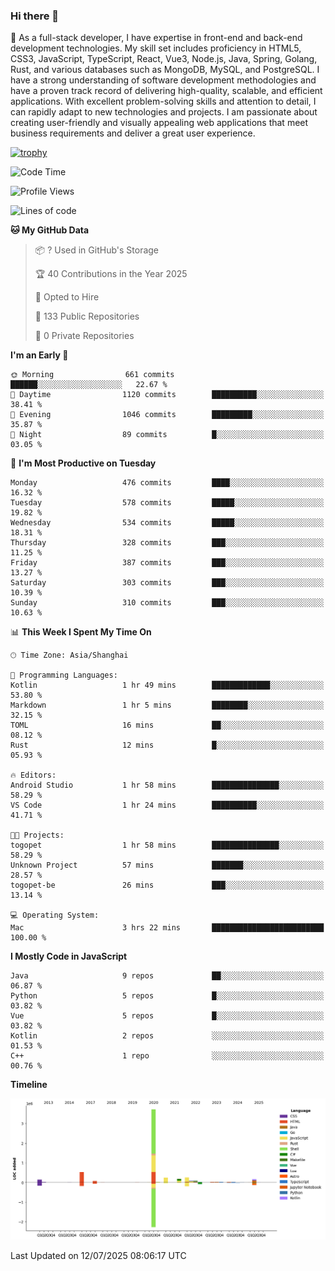 ### Hi there 👋

🌱 As a full-stack developer, I have expertise in front-end and back-end development technologies. My skill set includes proficiency in HTML5, CSS3, JavaScript, TypeScript, React, Vue3, Node.js, Java, Spring, Golang, Rust, and various databases such as MongoDB, MySQL, and PostgreSQL. I have a strong understanding of software development methodologies and have a proven track record of delivering high-quality, scalable, and efficient applications. With excellent problem-solving skills and attention to detail, I can rapidly adapt to new technologies and projects. I am passionate about creating user-friendly and visually appealing web applications that meet business requirements and deliver a great user experience.

[![trophy](https://github-profile-trophy.vercel.app/?username=elton&rank=SECRET,SSS,SS,S,AAA,AA,A&theme=onedark&no-frame=true&margin-w=10)](https://github.com/ryo-ma/github-profile-trophy)

<!--START_SECTION:waka-->
![Code Time](http://img.shields.io/badge/Code%20Time-1%2C778%20hrs%2024%20mins-blue)

![Profile Views](http://img.shields.io/badge/Profile%20Views-0-blue)

![Lines of code](https://img.shields.io/badge/From%20Hello%20World%20I%27ve%20Written-5.8%20million%20lines%20of%20code-blue)

**🐱 My GitHub Data** 

> 📦 ? Used in GitHub's Storage 
 > 
> 🏆 40 Contributions in the Year 2025
 > 
> 💼 Opted to Hire
 > 
> 📜 133 Public Repositories 
 > 
> 🔑 0 Private Repositories 
 > 
**I'm an Early 🐤** 

```text
🌞 Morning                661 commits         ██████░░░░░░░░░░░░░░░░░░░   22.67 % 
🌆 Daytime                1120 commits        ██████████░░░░░░░░░░░░░░░   38.41 % 
🌃 Evening                1046 commits        █████████░░░░░░░░░░░░░░░░   35.87 % 
🌙 Night                  89 commits          █░░░░░░░░░░░░░░░░░░░░░░░░   03.05 % 
```
📅 **I'm Most Productive on Tuesday** 

```text
Monday                   476 commits         ████░░░░░░░░░░░░░░░░░░░░░   16.32 % 
Tuesday                  578 commits         █████░░░░░░░░░░░░░░░░░░░░   19.82 % 
Wednesday                534 commits         █████░░░░░░░░░░░░░░░░░░░░   18.31 % 
Thursday                 328 commits         ███░░░░░░░░░░░░░░░░░░░░░░   11.25 % 
Friday                   387 commits         ███░░░░░░░░░░░░░░░░░░░░░░   13.27 % 
Saturday                 303 commits         ███░░░░░░░░░░░░░░░░░░░░░░   10.39 % 
Sunday                   310 commits         ███░░░░░░░░░░░░░░░░░░░░░░   10.63 % 
```


📊 **This Week I Spent My Time On** 

```text
🕑︎ Time Zone: Asia/Shanghai

💬 Programming Languages: 
Kotlin                   1 hr 49 mins        █████████████░░░░░░░░░░░░   53.80 % 
Markdown                 1 hr 5 mins         ████████░░░░░░░░░░░░░░░░░   32.15 % 
TOML                     16 mins             ██░░░░░░░░░░░░░░░░░░░░░░░   08.12 % 
Rust                     12 mins             █░░░░░░░░░░░░░░░░░░░░░░░░   05.93 % 

🔥 Editors: 
Android Studio           1 hr 58 mins        ███████████████░░░░░░░░░░   58.29 % 
VS Code                  1 hr 24 mins        ██████████░░░░░░░░░░░░░░░   41.71 % 

🐱‍💻 Projects: 
togopet                  1 hr 58 mins        ███████████████░░░░░░░░░░   58.29 % 
Unknown Project          57 mins             ███████░░░░░░░░░░░░░░░░░░   28.57 % 
togopet-be               26 mins             ███░░░░░░░░░░░░░░░░░░░░░░   13.14 % 

💻 Operating System: 
Mac                      3 hrs 22 mins       █████████████████████████   100.00 % 
```

**I Mostly Code in JavaScript** 

```text
Java                     9 repos             ██░░░░░░░░░░░░░░░░░░░░░░░   06.87 % 
Python                   5 repos             █░░░░░░░░░░░░░░░░░░░░░░░░   03.82 % 
Vue                      5 repos             █░░░░░░░░░░░░░░░░░░░░░░░░   03.82 % 
Kotlin                   2 repos             ░░░░░░░░░░░░░░░░░░░░░░░░░   01.53 % 
C++                      1 repo              ░░░░░░░░░░░░░░░░░░░░░░░░░   00.76 % 
```



**Timeline**

![Lines of Code chart](https://raw.githubusercontent.com/elton/elton/main/assets/bar_graph.png)


 Last Updated on 12/07/2025 08:06:17 UTC
<!--END_SECTION:waka-->

<!--
**elton/elton** is a ✨ _special_ ✨ repository because its `README.md` (this file) appears on your GitHub profile.

Here are some ideas to get you started:

- 🔭 I’m currently working on ...
- 🌱 I’m currently learning ...
- 👯 I’m looking to collaborate on ...
- 🤔 I’m looking for help with ...
- 💬 Ask me about ...
- 📫 How to reach me: ...
- 😄 Pronouns: ...
- ⚡ Fun fact: ...
-->
